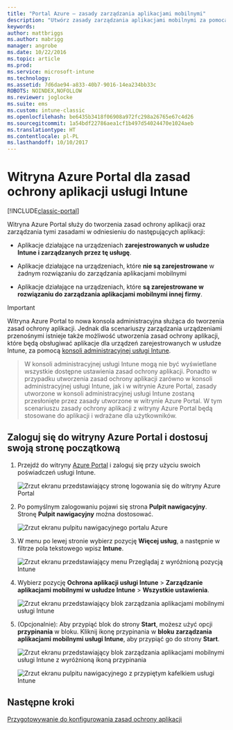 ```yaml
---
title: "Portal Azure — zasady zarządzania aplikacjami mobilnymi"
description: "Utwórz zasady zarządzania aplikacjami mobilnymi za pomocą witryny Azure Portal. Zasady tworzone w tym miejscu można zastosować do urządzeń z rejestracją lub bez rejestracji w usłudze Intune."
keywords: 
author: mattbriggs
ms.author: mabrigg
manager: angrobe
ms.date: 10/22/2016
ms.topic: article
ms.prod: 
ms.service: microsoft-intune
ms.technology: 
ms.assetid: 7d6dae94-a833-40b7-9016-14ea234bb33c
ROBOTS: NOINDEX,NOFOLLOW
ms.reviewer: joglocke
ms.suite: ems
ms.custom: intune-classic
ms.openlocfilehash: be6435b3418f06908a972fc298a26765e67c4d26
ms.sourcegitcommit: 1a54bdf22786aea1cf1b497d54024470e1024aeb
ms.translationtype: HT
ms.contentlocale: pl-PL
ms.lasthandoff: 10/10/2017
---
```

# <a name="azure-portal-for-intune-app-protection-policies"></a>Witryna Azure Portal dla zasad ochrony aplikacji usługi Intune

[!INCLUDE[classic-portal](../includes/classic-portal.md)]

Witryna Azure Portal służy do tworzenia zasad ochrony aplikacji oraz zarządzania tymi zasadami w odniesieniu do następujących aplikacji:

- Aplikacje działające na urządzeniach **zarejestrowanych w usłudze Intune i zarządzanych przez tę usługę**.

- Aplikacje działające na urządzeniach, które **nie są zarejestrowane** w żadnym rozwiązaniu do zarządzania aplikacjami mobilnymi
- Aplikacje działające na urządzeniach, które **są zarejestrowane w rozwiązaniu do zarządzania aplikacjami mobilnymi innej firmy**.

>[!IMPORTANT]
> Witryna Azure Portal to nowa konsola administracyjna służąca do tworzenia zasad ochrony aplikacji. Jednak dla scenariuszy zarządzania urządzeniami przenośnymi istnieje także możliwość utworzenia zasad ochrony aplikacji, które będą obsługiwać aplikacje dla urządzeń zarejestrowanych w usłudze Intune, za pomocą [konsoli administracyjnej usługi Intune](configure-and-deploy-mobile-application-management-policies-in-the-microsoft-intune-console.md).

> W konsoli administracyjnej usługi Intune mogą nie być wyświetlane wszystkie dostępne ustawienia zasad ochrony aplikacji. Ponadto w przypadku utworzenia zasad ochrony aplikacji zarówno w konsoli administracyjnej usługi Intune, jak i w witrynie Azure Portal, zasady utworzone w konsoli administracyjnej usługi Intune zostaną przesłonięte przez zasady utworzone w witrynie Azure Portal. W tym scenariuszu zasady ochrony aplikacji z witryny Azure Portal będą stosowane do aplikacji i wdrażane dla użytkowników.


## <a name="sign-in-to-the-azure-portal-and-customize-your-start-page"></a>Zaloguj się do witryny Azure Portal i dostosuj swoją stronę początkową

1.  Przejdź do witryny [Azure Portal](https://portal.azure.com) i zaloguj się przy użyciu swoich poświadczeń usługi Intune.

    ![Zrzut ekranu przedstawiający stronę logowania się do witryny Azure Portal](../media/AppManagement/AzurePortal_MAMSigninPage.png)

2.  Po pomyślnym zalogowaniu pojawi się strona **Pulpit nawigacyjny**. Stronę **Pulpit nawigacyjny** można dostosować.

    ![Zrzut ekranu pulpitu nawigacyjnego portalu Azure](../media/AppManagement/AzurePortal_MAMStartboard_NoMAM.png)

3.  W menu po lewej stronie wybierz pozycję **Więcej usług**, a następnie w filtrze pola tekstowego wpisz **Intune**.

    ![Zrzut ekranu przedstawiający menu Przeglądaj z wyróżnioną pozycją Intune](../media/AppManagement/MAM-Azure-Portal-1.png)

4.  Wybierz pozycję **Ochrona aplikacji usługi Intune** > **Zarządzanie aplikacjami mobilnymi w usłudze Intune** > **Wszystkie ustawienia**.

    ![Zrzut ekranu przedstawiający blok zarządzania aplikacjami mobilnymi usługi Intune](../media/AppManagement/MAM-Azure-Portal-2.png)

5. (Opcjonalnie): Aby przypiąć blok do strony **Start**, możesz użyć opcji **przypinania** w bloku. Kliknij ikonę przypinania w **bloku zarządzania aplikacjami mobilnymi usługi Intune**, aby przypiąć go do strony **Start**.

    ![Zrzut ekranu przedstawiający blok zarządzania aplikacjami mobilnymi usługi Intune z wyróżnioną ikoną przypinania](../media/AppManagement/AzurePortal_MAM_PinBladeAction.png)

    ![Zrzut ekranu pulpitu nawigacyjnego z przypiętym kafelkiem usługi Intune](../media/AppManagement/AzurePortal_MAM_Startboard_withMAM.png)

## <a name="next-steps"></a>Następne kroki
[Przygotowywanie do konfigurowania zasad ochrony aplikacji](get-ready-to-configure-mobile-app-management-policies-with-microsoft-intune.md)
